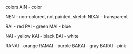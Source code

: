 colors
AIN - color

NEN - non-colored, not painted, sketch
NIXAI - transparent

RAI - red
PAI - green
MAI - blue

NAI - yellow
KAI - black
BAI - white



RANAI - orange
RAMAI - purple
BAKAI - gray
BARAI - pink